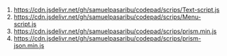 <ol>
<li><a href="https://cdn.jsdelivr.net/gh/samuelpasaribu/codepad/scrips/Text-script.js">https://cdn.jsdelivr.net/gh/samuelpasaribu/codepad/scrips/Text-script.js</a></li>
<li><a href="https://cdn.jsdelivr.net/gh/samuelpasaribu/codepad/scrips/Menu-script.js">https://cdn.jsdelivr.net/gh/samuelpasaribu/codepad/scrips/Menu-script.js</a></li>
<li><a href="https://cdn.jsdelivr.net/gh/samuelpasaribu/codepad/scrips/prism.min.js">https://cdn.jsdelivr.net/gh/samuelpasaribu/codepad/scrips/prism.min.js</a></li>
<li><a href="https://cdn.jsdelivr.net/gh/samuelpasaribu/codepad/scrips/prism-json.min.js">https://cdn.jsdelivr.net/gh/samuelpasaribu/codepad/scrips/prism-json.min.js</a></li>
</ol>
